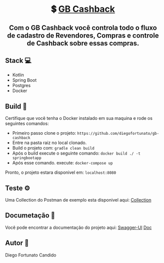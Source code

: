 <h1 align="center">
   💲 <a href="#" alt="site do GB Cashback"> GB Cashback </a>
</h1>

<h2 align="center">
   Com o GB Cashback você controla todo o fluxo de cadastro de Revendores, Compras e controle de Cashback sobre essas compras.
</h2>

## [](https://github.com/diegofortunato/xy-inc#stack-)Stack  💻

-   Kotlin
-   Spring Boot
-   Postgres
-   Docker

## [](https://github.com/diegofortunato/xy-inc#build--)Build  🚀

Certifique que você tenha o Docker instalado em sua maquina e rode os seguintes comandos:

-   Primeiro passo clone o projeto:  `https://github.com/diegofortunato/gb-cashback`
-   Entre na pasta raiz no local clonado.
-   Build o projeto com:  `gradle clean build`
-   Após o build execute o seguinte comando:  `docker build ./ -t springbootapp`
-   Após esse comando. execute:  `docker-compose up`

Pronto, o projeto estara disponivel em:  `localhost:8080`

## [](https://github.com/diegofortunato/xy-inc#teste-%EF%B8%8F)Teste  ⚙️

Uma Collection do Postman de exemplo esta disponivel aqui: [Collection](https://github.com/diegofortunato/gb-cashback/blob/master/docs/GB_Cashback.postman_collection.json)


## [](https://github.com/diegofortunato/xy-inc#documeta%C3%A7%C3%A3o-)Documetação  📝

Você pode encontrar a documentação do projeto aqui: [Swagger-UI](http://localhost:8080/swagger-ui.html#/)
                                                    [Doc](https://github.com/diegofortunato/gb-cashback/blob/master/docs/swagger.yaml)

## [](https://github.com/diegofortunato/xy-inc#autor-)Autor  🦸

Diego Fortunato Candido

